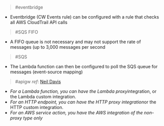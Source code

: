 > #eventbridge
* Eventbridge (CW Events rule) can be configured with a rule that checks all AWS CloudTrail API calls 

> #SQS FIFO
* A FIFO queue is not necessary and may not support the rate of messages (up to 3,000 messages per second

> #SQS 
* The Lambda function can then be configured to poll the SQS queue for messages (event-source mapping)

> #apigw
_ref_: [Neil Davis](https://digitalcloud.training/certification-training/aws-certified-solutions-architect-professional/aws-networking-content-delivery/#:~:text=for%20a%20lambda%20function)
*   *For a Lambda function, you can have the Lambda proxy*integration, or the Lambda custom integration.
*   *For an HTTP endpoint, you can have the HTTP proxy integration*or the HTTP custom integration.
*   *For an AWS service action, you have the AWS integration of the non-proxy type only*

